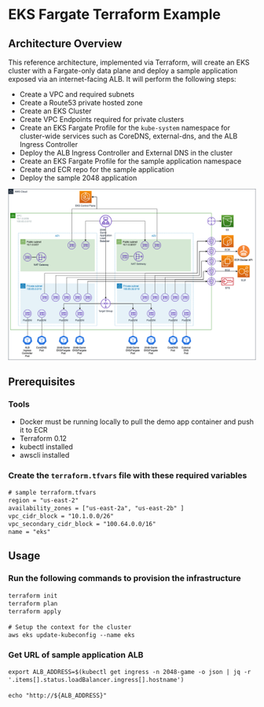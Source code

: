 # EKS Fargate Terraform Example

## Architecture Overview

This reference architecture, implemented via Terraform, will create an EKS cluster with a Fargate-only data plane and deploy a sample application exposed via an internet-facing ALB. It will perform the following steps:

- Create a VPC and required subnets
- Create a Route53 private hosted zone
- Create an EKS Cluster
- Create VPC Endpoints required for private clusters
- Create an EKS Fargate Profile for the `kube-system` namespace for cluster-wide services such as CoreDNS, external-dns, and the ALB Ingress Controller
- Deploy the ALB Ingress Controller and External DNS in the cluster
- Create an EKS Fargate Profile for the sample application namespace
- Create and ECR repo for the sample application
- Deploy the sample 2048 application

![EKS Fargate Cluster](images/EKSFargateCluster.png)

## Prerequisites

### Tools

- Docker must be running locally to pull the demo app container and push it to ECR
- Terraform 0.12
- kubectl installed
- awscli installed

### Create the `terraform.tfvars` file with these required variables

```
# sample terraform.tfvars
region = "us-east-2"
availability_zones = ["us-east-2a", "us-east-2b" ]
vpc_cidr_block = "10.1.0.0/26"
vpc_secondary_cidr_block = "100.64.0.0/16"
name = "eks"
```

## Usage

### Run the following commands to provision the infrastructure

```
terraform init
terraform plan
terraform apply

# Setup the context for the cluster
aws eks update-kubeconfig --name eks
```

### Get URL of sample application ALB

```
export ALB_ADDRESS=$(kubectl get ingress -n 2048-game -o json | jq -r '.items[].status.loadBalancer.ingress[].hostname')

echo "http://${ALB_ADDRESS}"
```
